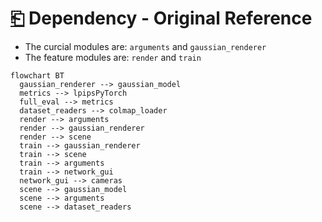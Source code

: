 # [⎗](./README.md) Dependency - Original Reference

- The curcial modules are: `arguments` and `gaussian_renderer`
- The feature modules are: `render` and `train`

```mermaid
flowchart BT
  gaussian_renderer --> gaussian_model
  metrics --> lpipsPyTorch
  full_eval --> metrics
  dataset_readers --> colmap_loader
  render --> arguments
  render --> gaussian_renderer
  render --> scene
  train --> gaussian_renderer
  train --> scene
  train --> arguments
  train --> network_gui
  network_gui --> cameras
  scene --> gaussian_model
  scene --> arguments
  scene --> dataset_readers
```
